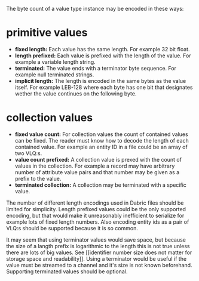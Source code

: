 The byte count of a value type instance may be encoded in these ways:
# primitive values
- **fixed length:** Each value has the same length. For example 32 bit float.
- **length prefixed:** Each value is prefixed with the length of the value. For example a variable length string.
- **terminated:** The value ends with a terminator byte sequence. For example null terminated strings.
- **implicit length:** The length is encoded in the same bytes as the value itself. For example LEB-128 where each byte has one bit that designates wether the value continues on the following byte.
# collection values
- **fixed value count:** For collection values the count of contained values can be fixed. The reader must know how to decode the length of each contained value. For example an entity ID in a file could be an array of two VLQ:s.
- **value count prefixed:** A collection value is prexed with the count of values in the collection. For example a record may have arbitrary number of attribute value pairs and that number may be given as a prefix to the value.
- **terminated collection:** A collection may be terminated with a specific value.

The number of different length encodings used in Dabric files should be limited for simplicity. Length prefixed values could be the only supported encoding, but that would make it unreasonably inefficient to serialize for example lots of fixed length numbers. Also encoding entity ids as a pair of VLQ:s should be supported because it is so common.

It may seem that using terminator values would save space, but because the size of a langth prefix is logarithmic to the length this is not true unless there are lots of big values. See [[identifier number size does not matter for storage space and readability]]. Using a terminator would be useful if the value must be streamed to a channel and it's size is not known beforehand. Supporting terminated values should be optional.